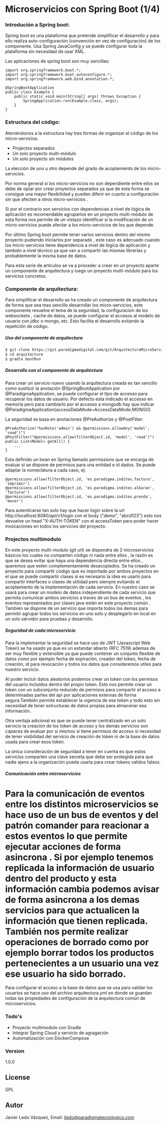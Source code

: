 # Microservicios con Spring Boot (1/4)
### Introdución a Spring boot:
Spring boot es una plataforma que pretende simplificar el desarrollo y para ello realiza auto-configuración (convención en vez de configuración) de los componente. Usa Spring JavaConfig y se puede configurar toda la plataforma sin necesidad de usar XML.   

Las aplicaciones de spring boot son muy sencillas:

	import org.springframework.boot.*;
	import org.springframework.boot.autoconfigure.*;
	import org.springframework.web.bind.annotation.*;

	@SpringBootApplication
	public class Example {
		public static void main(String[] args) throws Exception {
			SpringApplication.run(Example.class, args);
		}
	}
### Estructura del código:

Ateniéndonos a la estructura hay tres formas de organizar el código de los micro-servicios.

  - Projectos separados
  - Un solo proyecto multi-módulo  
  - Un solo proyecto sin módulos 

La elección de uno u otro depende del grado de acoplamiento de los micro-servicios.

Por norma general si los micro-servicios no son dependiente entre ellos se debe de optar por crear proyectos separados ya que de esta forma se consigue una mayor flexibilidad y pueden diferir en cuanto a configuración sin que afecten a otros micro-servicios .

Si por el contrario son servicios con dependencias a nivel de lógica de aplicación es recomendable agruparlos en un proyecto multi-módulo de esta forma nos permite de un vistazo identificar si la modificación de un micro-servicios puede afectar a los micro-servicios de los que depende. 

Por último Spring boot permite tener varios servicios dentro del mismo proyecto pudiendo iniciarlos por separado , este caso es adecuado cuando los micro-servicios tiene dependencia a nivel de lógica de aplicación y también a nivel técnico ya que van a compartir las mismas librerías y probablemente la misma base de datos. 

Para esta serie de articulos se va a proceder a crear en un proyecto aparte un componente de arquitectura y luego un proyecto multi-módulo para los servicios concretos.

### Componente de arquitectura:

Para simplificar el desarrollo se ha creado un componente de arquitectura de forma que sea mas sencillo desarrollar los micro-servicios, este componente resuelve el tema de la seguridad, la configuración de los websockets , cache de datos, se puede configurar el accesos al modelo de usuario con jdbc o mongo, etc. 
Esto facilita el desarrollo evitando la repetición de código.

##### Uso del componente de arquitectura


```sh
$ git clone https://git.paradigmadigital.com/git/ArquitecturaMicroServiciosSprinBoot.git arquitecture
$ cd arquitecture
$ gradle bootRun
```

##### Desarrollo con el componente de arquitectura

Para crear un servicio nuevo usando la arquitectura creada es tan sencillo como sustituir la anotación @SpringBootApplication por @ParadigmaApplication, se puede configurar el tipo de accesso para recuperar los datos de usuario. Por defecto esta indicado el accesso en memoría pero para cambiarlo por el accesso a mongodb hay que indicar @ParadigmaApplication(accessDataMode=AccessDataMode.MONGO)


La seguridad se basa en anotaciones @PreAuthorize y @PostFilter:

    @PreAuthorize("hasRole('admin') && @permissions.allowAny('model', 'read')")
    @PostFilter("@permissions.allow(filterObject.id, 'model', 'read')")
    public List<Model> getAll() {
        ...
    }


Esta definido un bean en Spring llamado permissions que se encarga de evaluar si se dispone de permisos para una entidad e id dados. 
Se puede adaptar la nomeclatura a cada caso, ej:

	@permissions.allow(filterObject.id, 'es.paradigma.inditex.factura', 'imprimir')
	@permissions.allow(filterObject.id, 'es.paradigma.inditex.albaran', 'facturar')
	@permissions.allow(filterObject.id, 'es.paradigma.inditex.prenda', 'mover')

Para autenticarse tan solo hay que hacer login sobre la url http://localhost:8080/api/v1/login con el body {"demo", "abcd123"}
esto nos devuelve un head "X-AUTH-TOKEN" con el accessToken para poder hacer invocaciones en todos los servicios del proyecto.


### Projectos multimodulo 
En este proyecto multi-modulo (git url) se dispondra de 2 microservicios básicos los cuales no comparten código ni nada entre ellos , la razón es que se desea evitar que haya una dependencia directa entre ellos , queremos que esten complementamente desacoplados. 
Se ha creado un proyecto para compartir código que es importado por ambos proyectos en el que se puede compartir clases si es necesario la idea es usarlo para compartir interfaces o clases de utilidad pero siempre evitando el acoplamiento de la implementación de cada servicio.
En nuestro caso se usará para crear un modelo de datos independiente de cada servicio que permita comunicar ambos servicios a traves de un bus de eventos , los eventos representados por clases java están en este proyecto común .
También se dispone de un servicio que importa todos los demas para permitir agrupar todos los servicios en uno solo y desplegarlo en local en un solo servidor para pruebas y desarrollo. 

##### Seguridad de cada microservicio 
Para la implementar la seguridad se hace uso de JWT (Javascript Web Token) se ha usado ya que es un estandar abierto (RFC 7519) ademas de ser muy flexible y extensible ya que puede contener un conjunto flexible de datos como por ejemplo fecha de expiración, creador del token, fecha de creación, id para revocación y todos los datos que consideremos utiles para nuestro servicio.
 
Al poder incluir datos aleatorios podemos crear un token con los permisos del usuario incluidos dentro del propio token.
Esto nos permite crear un token con un subconjunto reducido de permisos para compartir el acceso a determinadas partes del api por aplicaciones externas de forma segura.También permite establecer la vigencia de ese token y todo esto sin necesidad de tener extructuras de datos propias para almacenar esa información.

Otra ventaja adicional es que se puede tener centralizado en un solo servicio la creación de los token de acceso 
y los demás servicios son capaces de evaluar por si mismos si tiene permisos de acceso si necesidad de tener visibilidad del servicio de creación de token ni de la base de datos usada para crear esos token.

La única consideración de seguridad a tener en cuenta es que estos servicios comparten una clave secreta que debe ser protegida para que nadie ajeno a la organización pueda usarla para crear tokens validos falsos. 

##### Comunicación entre microservicios
Para la comunicación de eventos entre los distintos microservicios se hace uso de un bus de eventos y del patrón comander para reacionar a estos eventos lo que permite ejecutar acciones de forma asincrona . 
Si por ejemplo tenemos replicada la información de usuario dentro del producto y esta información cambia podemos  avisar de forma asincrona a los demas servicios para que actualicen la información que tienen replicada. 
También nos permite realizar operaciones de borrado como por ejemplo borrar todos los productos pertenecientes a un usuario una vez ese usuario ha sido borrado. 
=======
Para configurar el acceso a la base de datos que se usa para validar los usuarios se hace uso del archivo arquitectura.yml en donde
se guardan todas las propiedades de configuración de la arquitectura común de microservicios.

### Todo's
- Proyecto multimodulo con Gradle
- Integrar Spring Cloud y servicio de agragación
- Automatización con DockerCompose

### Version
1.0.0

License
----
GPL

Autor
----
Javier Ledo Vázquez, Email: <jledo@paradigmatecnologico.com>


[git-repo-url]: http://git.paradigmatecnologico.com/arquitecture.git